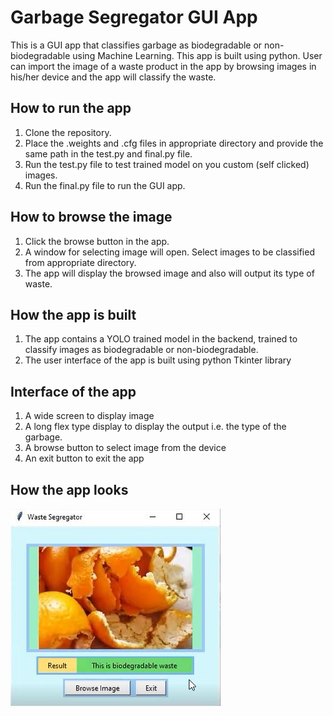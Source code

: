 # Garbage Segregator GUI App
This is a GUI app that classifies garbage as biodegradable or non-biodegradable using Machine Learning. This app is built using python. User can import the image of a waste product in the app by browsing images in his/her device and the app will classify the waste.

## How to run the app
1. Clone the repository.
2. Place the .weights and .cfg files in appropriate directory and provide the same path in the test.py and final.py file.
3. Run the test.py file to test trained model on you custom (self clicked) images.
4. Run the final.py file to run the GUI app.

## How to browse the image
1. Click the browse button in the app.
2. A window for selecting image will open. Select images to be classified from appropriate directory.
3. The app will display the browsed image and also will output its type of waste.

## How the app is built
1. The app contains a YOLO trained model in the backend, trained to classify images as biodegradable or non-biodegradable.
2. The user interface of the app is built using python Tkinter library

## Interface of the app
1. A wide screen to display image
2. A long flex type display to display the output i.e. the type of the garbage.
3. A browse button to select image from the device
4. An exit button to exit the app

## How the app looks
![alt text](https://github.com/jatin-kumar-123/First_Sprint_Mini_Project/blob/main/Capture.JPG)
